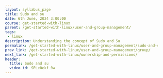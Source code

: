 ```yaml
---
layout: syllabus_page
title: Sudo and su
date: 6th June, 2024 3:00:00
course: get-started-with-linux
parent: /get-started-with-linux/user-and-group-management/
tags:
 - linux
description: Understanding the concept of Sudo and Su
permalink: /get-started-with-linux/user-and-group-management/sudo-and-su/
prev_link: /get-started-with-linux/user-and-group-management/group/
next_link: /get-started-with-linux/ownership-and-permissions/
header:
  title: Sudo and su
  video_id: SPLe0ekf_0w
---
```

